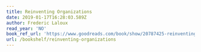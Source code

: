 ```yaml
---
title: Reinventing Organizations
date: 2019-01-17T16:28:03.589Z
author: Frederic Laloux
read_year: 'NO'
book_ref_url: 'https://www.goodreads.com/book/show/20787425-reinventing-organizations'
url: /bookshelf/reinventing-organizations
---
```


